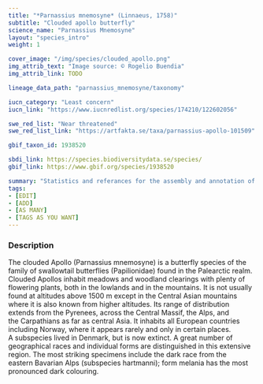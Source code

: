 ```yaml
---
title: "*Parnassius mnemosyne* (Linnaeus, 1758)"
subtitle: "Clouded apollo butterfly"
science_name: "Parnassius Mnemosyne"
layout: "species_intro"
weight: 1

cover_image: "/img/species/clouded_apollo.png"
img_attrib_text: "Image source: © Rogelio Buendia"
img_attrib_link: TODO

lineage_data_path: "parnassius_mnemosyne/taxonomy"

iucn_category: "Least concern"
iucn_link: "https://www.iucnredlist.org/species/174210/122602056"

swe_red_list: "Near threatened"
swe_red_list_link: "https://artfakta.se/taxa/parnassius-apollo-101509"

gbif_taxon_id: 1938520

sbdi_link: https://species.biodiversitydata.se/species/
gbif_link: https://www.gbif.org/species/1938520

summary: "Statistics and referances for the assembly and annotation of the species."
tags:
- [EDIT]
- [ADD]
- [AS MANY]
- [TAGS AS YOU WANT]
---
```


### Description

The clouded Apollo (Parnassius mnemosyne) is a butterfly species of the family of swallowtail butterflies (Papilionidae) found in the Palearctic realm. Clouded Apollos inhabit meadows and woodland clearings with plenty of flowering plants, both in the lowlands and in the mountains. It is not usually found at altitudes above 1500 m except in the Central Asian mountains where it is also known from higher altitudes. Its range of distribution extends from the Pyrenees, across the Central Massif, the Alps, and the Carpathians as far as central Asia. It inhabits all European countries including Norway, where it appears rarely and only in certain places. A subspecies lived in Denmark, but is now extinct. A great number of geographical races and individual forms are distinguished in this extensive region. The most striking specimens include the dark race from the eastern Bavarian Alps (subspecies hartmanni); form melania has the most pronounced dark colouring.
